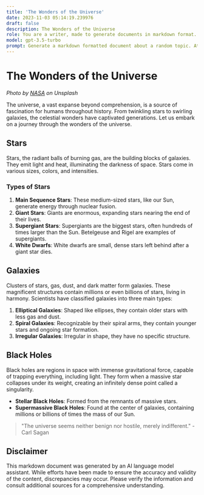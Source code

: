 ```yaml
---
title: 'The Wonders of the Universe'
date: 2023-11-03 05:14:19.239976
draft: false
description: The Wonders of the Universe
role: You are a writer, made to generate documents in markdown format. It is very important that all of the documents you generate are in valid markdown format.
model: gpt-3.5-turbo
prompt: Generate a markdown formatted document about a random topic. At the bottom, include a disclaimer explaining that the document was generated by you. The first line of the document should be the title. Make sure that the entire document is in proper markdown format, using a mix of various tags to make the document visually appealing.
---
```


# The Wonders of the Universe

*Photo by [NASA](https://www.nasa.gov/) on Unsplash*

The universe, a vast expanse beyond comprehension, is a source of fascination for humans throughout history. From twinkling stars to swirling galaxies, the celestial wonders have captivated generations. Let us embark on a journey through the wonders of the universe.

## Stars

Stars, the radiant balls of burning gas, are the building blocks of galaxies. They emit light and heat, illuminating the darkness of space. Stars come in various sizes, colors, and intensities.

### Types of Stars

1. **Main Sequence Stars**: These medium-sized stars, like our Sun, generate energy through nuclear fusion.
2. **Giant Stars**: Giants are enormous, expanding stars nearing the end of their lives.
3. **Supergiant Stars**: Supergiants are the biggest stars, often hundreds of times larger than the Sun. Betelgeuse and Rigel are examples of supergiants.
4. **White Dwarfs**: White dwarfs are small, dense stars left behind after a giant star dies.

## Galaxies

Clusters of stars, gas, dust, and dark matter form galaxies. These magnificent structures contain millions or even billions of stars, living in harmony. Scientists have classified galaxies into three main types:

1. **Elliptical Galaxies**: Shaped like ellipses, they contain older stars with less gas and dust.
2. **Spiral Galaxies**: Recognizable by their spiral arms, they contain younger stars and ongoing star formation.
3. **Irregular Galaxies**: Irregular in shape, they have no specific structure.

## Black Holes

Black holes are regions in space with immense gravitational force, capable of trapping everything, including light. They form when a massive star collapses under its weight, creating an infinitely dense point called a singularity.

- **Stellar Black Holes**: Formed from the remnants of massive stars.
- **Supermassive Black Holes**: Found at the center of galaxies, containing millions or billions of times the mass of our Sun.

> "The universe seems neither benign nor hostile, merely indifferent." - Carl Sagan

## Disclaimer

This markdown document was generated by an AI language model assistant. While efforts have been made to ensure the accuracy and validity of the content, discrepancies may occur. Please verify the information and consult additional sources for a comprehensive understanding.